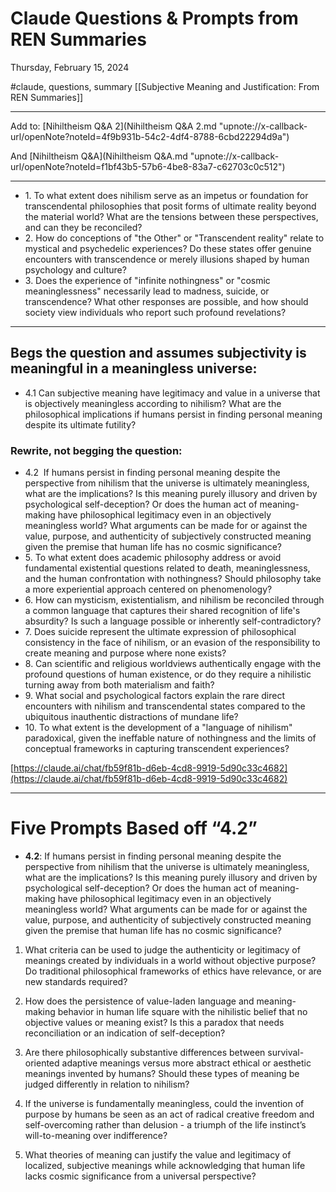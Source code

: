 # Claude Questions & Prompts from REN Summaries 

Thursday, February 15, 2024

#claude, questions, summary [[Subjective Meaning and Justification: From REN Summaries]] 

* * *

Add to: [Nihiltheism Q&A 2](Nihiltheism Q&A 2.md "upnote://x-callback-url/openNote?noteId=4f9b931b-54c2-4df4-8788-6cbd22294d9a")

And [Nihiltheism Q&A](Nihiltheism Q&A.md "upnote://x-callback-url/openNote?noteId=f1bf43b5-57b6-4be8-83a7-c62703c0c512")

* * *

  

- 1\. To what extent does nihilism serve as an impetus or foundation for transcendental philosophies that posit forms of ultimate reality beyond the material world? What are the tensions between these perspectives, and can they be reconciled?
- 2\. How do conceptions of "the Other" or "Transcendent reality" relate to mystical and psychedelic experiences? Do these states offer genuine encounters with transcendence or merely illusions shaped by human psychology and culture?
- 3\. Does the experience of "infinite nothingness" or "cosmic meaninglessness" necessarily lead to madness, suicide, or transcendence? What other responses are possible, and how should society view individuals who report such profound revelations?

* * *

## Begs the question and assumes subjectivity is meaningful in a meaningless universe:

- 4.1 Can subjective meaning have legitimacy and value in a universe that is objectively meaningless according to nihilism? What are the philosophical implications if humans persist in finding personal meaning despite its ultimate futility?

### Rewrite, not begging the question: 

- 4.2  If humans persist in finding personal meaning despite the perspective from nihilism that the universe is ultimately meaningless, what are the implications? Is this meaning purely illusory and driven by psychological self-deception? Or does the human act of meaning-making have philosophical legitimacy even in an objectively meaningless world? What arguments can be made for or against the value, purpose, and authenticity of subjectively constructed meaning given the premise that human life has no cosmic significance?
- 5\. To what extent does academic philosophy address or avoid fundamental existential questions related to death, meaninglessness, and the human confrontation with nothingness? Should philosophy take a more experiential approach centered on phenomenology?
- 6\. How can mysticism, existentialism, and nihilism be reconciled through a common language that captures their shared recognition of life's absurdity? Is such a language possible or inherently self-contradictory?
- 7\. Does suicide represent the ultimate expression of philosophical consistency in the face of nihilism, or an evasion of the responsibility to create meaning and purpose where none exists?
- 8\. Can scientific and religious worldviews authentically engage with the profound questions of human existence, or do they require a nihilistic turning away from both materialism and faith?
- 9\. What social and psychological factors explain the rare direct encounters with nihilism and transcendental states compared to the ubiquitous inauthentic distractions of mundane life?
- 10\. To what extent is the development of a "language of nihilism" paradoxical, given the ineffable nature of nothingness and the limits of conceptual frameworks in capturing transcendent experiences?

[https://claude.ai/chat/fb59f81b-d6eb-4cd8-9919-5d90c33c4682](https://claude.ai/chat/fb59f81b-d6eb-4cd8-9919-5d90c33c4682)

* * *

  

# Five Prompts Based off “4.2”

- **4.2**: If humans persist in finding personal meaning despite the perspective from nihilism that the universe is ultimately meaningless, what are the implications? Is this meaning purely illusory and driven by psychological self-deception? Or does the human act of meaning-making have philosophical legitimacy even in an objectively meaningless world? What arguments can be made for or against the value, purpose, and authenticity of subjectively constructed meaning given the premise that human life has no cosmic significance?

1. What criteria can be used to judge the authenticity or legitimacy of meanings created by individuals in a world without objective purpose? Do traditional philosophical frameworks of ethics have relevance, or are new standards required?

  

2. How does the persistence of value-laden language and meaning-making behavior in human life square with the nihilistic belief that no objective values or meaning exist? Is this a paradox that needs reconciliation or an indication of self-deception?

  

3. Are there philosophically substantive differences between survival-oriented adaptive meanings versus more abstract ethical or aesthetic meanings invented by humans? Should these types of meaning be judged differently in relation to nihilism?

  

4. If the universe is fundamentally meaningless, could the invention of purpose by humans be seen as an act of radical creative freedom and self-overcoming rather than delusion - a triumph of the life instinct’s will-to-meaning over indifference?

  

5. What theories of meaning can justify the value and legitimacy of localized, subjective meanings while acknowledging that human life lacks cosmic significance from a universal perspective?